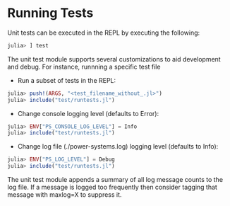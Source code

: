 # Running Tests

Unit tests can be executed in the REPL by executing the following:

```Julia
julia> ] test
```

The unit test module supports several customizations to aid development and
debug. For instance, runnning a specific test file

- Run a subset of tests in the REPL:

```Julia
julia> push!(ARGS, "<test_filename_without_.jl>")
julia> include("test/runtests.jl")
```

- Change console logging level (defaults to Error):

```Julia
julia> ENV["PS_CONSOLE_LOG_LEVEL"] = Info
julia> include("test/runtests.jl")
```

- Change log file (./power-systems.log) logging level (defaults to Info):

```Julia
julia> ENV["PS_LOG_LEVEL"] = Debug
julia> include("test/runtests.jl")
```

The unit test module appends a summary of all log message counts to the log
file.  If a message is logged too frequently then consider tagging that message
with maxlog=X to suppress it.
